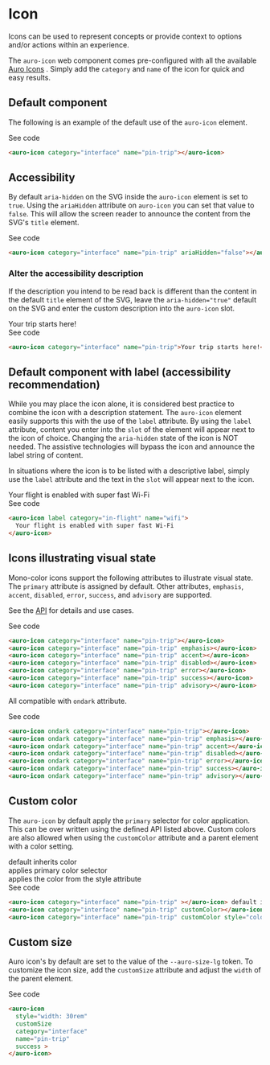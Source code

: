 # Icon

Icons can be used to represent concepts or provide context to options and/or actions within an experience.

The `auro-icon` web component comes pre-configured with all the available [Auro Icons](https://auro.alaskaair.com/icons) . Simply add the `category` and `name` of the icon for quick and easy results.

## Default component

The following is an example of the default use of the `auro-icon` element.

<div class="exampleWrapper">
  <auro-icon category="interface" name="pin-trip"></auro-icon>
</div>

<auro-accordion lowProfile justifyRight>
  <span slot="trigger">See code</span>

  ```html
  <auro-icon category="interface" name="pin-trip"></auro-icon>
  ```

</auro-accordion>

## Accessibility

By default `aria-hidden` on the SVG inside the `auro-icon` element is set to `true`. Using the `ariaHidden` attribute on `auro-icon` you can set that value to `false`. This will allow the screen reader to announce the content from the SVG's `title` element.

<div class="exampleWrapper">
  <auro-icon category="interface" name="pin-trip" ariaHidden="false"></auro-icon>
</div>

<auro-accordion lowProfile justifyRight>
  <span slot="trigger">See code</span>

  ```html
  <auro-icon category="interface" name="pin-trip" ariaHidden="false"></auro-icon>
  ```

</auro-accordion>

### Alter the accessibility description

If the description you intend to be read back is different than the content in the default `title` element of the SVG, leave the `aria-hidden="true"` default on the SVG and enter the custom description into the `auro-icon` slot.

<div class="exampleWrapper">
  <auro-icon category="interface" name="pin-trip">Your trip starts here!</auro-icon>
</div>

<auro-accordion lowProfile justifyRight>
  <span slot="trigger">See code</span>

  ```html
  <auro-icon category="interface" name="pin-trip">Your trip starts here!</auro-icon>
  ```

</auro-accordion>

## Default component with label (accessibility recommendation)

While you may place the icon alone, it is considered best practice to combine the icon with a description statement. The `auro-icon` element easily supports this with the use of the `label` attribute. By using the `label` attribute, content you enter into the `slot` of the element will appear next to the icon of choice. Changing the `aria-hidden` state of the icon is NOT needed. The assistive technologies will bypass the icon and announce the label string of content.

In situations where the icon is to be listed with a descriptive label, simply use the `label` attribute and the text in the `slot` will appear next to the icon.

<div class="exampleWrapper">
  <auro-icon label category="in-flight" name="wifi">Your flight is enabled with super fast Wi-Fi</auro-icon>
</div>

<auro-accordion lowProfile justifyRight>
  <span slot="trigger">See code</span>

  ```html
  <auro-icon label category="in-flight" name="wifi">
    Your flight is enabled with super fast Wi-Fi
  </auro-icon>
  ```

</auro-accordion>

## Icons illustrating visual state

Mono-color icons support the following attributes to illustrate visual state. The `primary` attribute is assigned by default. Other attributes, `emphasis`, `accent`, `disabled`, `error`, `success`, and `advisory` are supported.

See the [API](/components/auro/icon/api) for details and use cases.

<div class="exampleWrapper">
  <auro-icon category="interface" name="pin-trip"></auro-icon>
  <auro-icon category="interface" name="pin-trip" emphasis></auro-icon>
  <auro-icon category="interface" name="pin-trip" accent></auro-icon>
  <auro-icon category="interface" name="pin-trip" disabled></auro-icon>
  <auro-icon category="interface" name="pin-trip" error></auro-icon>
  <auro-icon category="interface" name="pin-trip" success></auro-icon>
  <auro-icon category="interface" name="pin-trip" advisory></auro-icon>
</div>

<auro-accordion lowProfile justifyRight>
  <span slot="trigger">See code</span>

  ```html
  <auro-icon category="interface" name="pin-trip"></auro-icon>
  <auro-icon category="interface" name="pin-trip" emphasis></auro-icon>
  <auro-icon category="interface" name="pin-trip" accent></auro-icon>
  <auro-icon category="interface" name="pin-trip" disabled></auro-icon>
  <auro-icon category="interface" name="pin-trip" error></auro-icon>
  <auro-icon category="interface" name="pin-trip" success></auro-icon>
  <auro-icon category="interface" name="pin-trip" advisory></auro-icon>
  ```

</auro-accordion>

All compatible with `ondark` attribute.

<div class="exampleWrapper--ondark">
  <auro-icon ondark category="interface" name="pin-trip"></auro-icon>
  <auro-icon ondark category="interface" name="pin-trip" emphasis></auro-icon>
  <auro-icon ondark category="interface" name="pin-trip" accent></auro-icon>
  <auro-icon ondark category="interface" name="pin-trip" disabled></auro-icon>
  <auro-icon ondark category="interface" name="pin-trip" error></auro-icon>
  <auro-icon ondark category="interface" name="pin-trip" success></auro-icon>
  <auro-icon ondark category="interface" name="pin-trip" advisory></auro-icon>
</div>

<auro-accordion lowProfile justifyRight>
  <span slot="trigger">See code</span>

  ```html
  <auro-icon ondark category="interface" name="pin-trip"></auro-icon>
  <auro-icon ondark category="interface" name="pin-trip" emphasis></auro-icon>
  <auro-icon ondark category="interface" name="pin-trip" accent></auro-icon>
  <auro-icon ondark category="interface" name="pin-trip" disabled></auro-icon>
  <auro-icon ondark category="interface" name="pin-trip" error></auro-icon>
  <auro-icon ondark category="interface" name="pin-trip" success></auro-icon>
  <auro-icon ondark category="interface" name="pin-trip" advisory></auro-icon>
  ```

</auro-accordion>

## Custom color

The `auro-icon` by default apply the `primary` selector for color application. This can be over written using the defined API listed above. Custom colors are also allowed when using the `customColor` attribute and a parent element with a color setting.

<div class="exampleWrapper">
  <auro-icon category="interface" name="pin-trip" ></auro-icon> default inherits color<br/>
  <auro-icon category="interface" name="pin-trip" customColor></auro-icon> applies primary color selector<br/>
  <auro-icon category="interface" name="pin-trip" customColor style="color: orange;"></auro-icon> applies the color from the style attribute
</div>

<auro-accordion lowProfile justifyRight>
  <span slot="trigger">See code</span>

  ```html
  <auro-icon category="interface" name="pin-trip" ></auro-icon> default inherits color<br/>
  <auro-icon category="interface" name="pin-trip" customColor></auro-icon> applies primary color selector<br/>
  <auro-icon category="interface" name="pin-trip" customColor style="color: orange;"></auro-icon> applies the color from the style attribute
  ```

</auro-accordion>

## Custom size

Auro icon's by default are set to the value of the `--auro-size-lg` token. To customize the icon size, add the `customSize` attribute and adjust the `width` of the parent element.

<div class="exampleWrapper">
  <auro-icon style="width: 30rem" category="interface" name="pin-trip" success customSize></auro-icon>
</div>

<auro-accordion lowProfile justifyRight>
  <span slot="trigger">See code</span>

  ```html
  <auro-icon
    style="width: 30rem"
    customSize
    category="interface"
    name="pin-trip"
    success >
  </auro-icon>

  ```

</auro-accordion>
